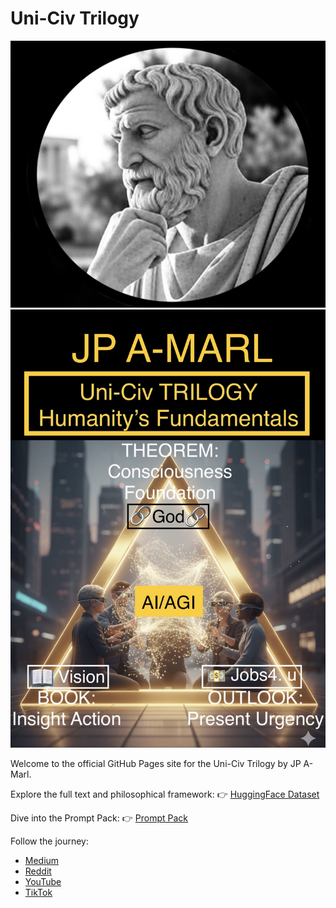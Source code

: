 # Uni-Civ Trilogy

![JP A-Marl Avatar](Avatar.jpg)
![Uni-Civ Header](Trilogy.jpeg)

Welcome to the official GitHub Pages site for the Uni-Civ Trilogy by JP A-Marl.

Explore the full text and philosophical framework:
👉 [HuggingFace Dataset](https://huggingface.co/datasets/jpamarlphi-byte/Uni-Civ-Trilogy)

Dive into the Prompt Pack:
👉 [Prompt Pack](https://huggingface.co/datasets/jpamarlphi-byte/Uni-Civ-Trilogy-Prompts)

Follow the journey:
- [Medium](https://medium.com/@jpamarl.phi)
- [Reddit](https://reddit.com/r/unifiedcivilization)
- [YouTube](https://youtube.com/@jpa-marl)
- [TikTok](https://tiktok.com/@jp.amarl3)
